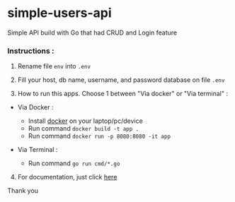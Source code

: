 # simple-users-api
Simple API build with Go that had CRUD and Login feature

### Instructions :
1. Rename file ```env``` into ```.env```

2. Fill your host, db name, username, and password database on file ```.env```

3. How to run this apps. Choose 1 between "Via docker" or "Via terminal" :
- Via Docker :
    - Install [docker](https://docs.docker.com/get-docker/) on your laptop/pc/device
    - Run command ```docker build -t app .```
    - Run command ```docker run -p 8080:8080 -it app```
    
- Via Terminal :
    - Run command ```go run cmd/*.go```


4. For documentation, just click [here](https://documenter.getpostman.com/view/5627877/TW6wK9Ga)

Thank you
